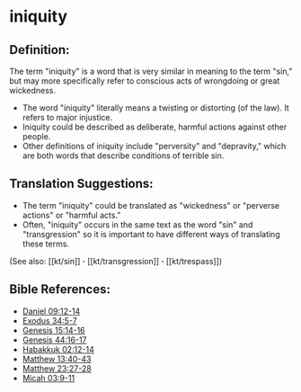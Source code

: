 # iniquity #

## Definition: ##

The term "iniquity" is a word that is very similar in meaning to the term "sin," but may more specifically refer to conscious acts of wrongdoing or great wickedness.

* The word "iniquity" literally means a twisting or distorting (of the law). It refers to major injustice.
* Iniquity could be described as deliberate, harmful actions against other people.
* Other definitions of iniquity include "perversity" and "depravity," which are both words that describe conditions of terrible sin.

## Translation Suggestions: ##

* The term "iniquity" could be translated as "wickedness" or "perverse actions" or "harmful acts."
* Often, "iniquity" occurs in the same text as the word "sin" and "transgression" so it is important to have different ways of translating these terms.

(See also: [[kt/sin]] **·** [[kt/transgression]] **·** [[kt/trespass]])

## Bible References: ##

* [Daniel 09:12-14](en/tn/dan/help/09/12)
* [Exodus 34:5-7](en/tn/exo/help/34/05)
* [Genesis 15:14-16](en/tn/gen/help/15/14)
* [Genesis 44:16-17](en/tn/gen/help/44/16)
* [Habakkuk 02:12-14](en/tn/hab/help/02/12)
* [Matthew 13:40-43](en/tn/mat/help/13/40)
* [Matthew 23:27-28](en/tn/mat/help/23/27)
* [Micah 03:9-11](en/tn/mic/help/03/09)